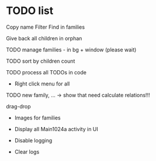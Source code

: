 # TODO list

Copy name
Filter
Find in families

Give back all children in orphan


TODO manage families - in bg + window (please wait)

TODO sort by children count

TODO process all TODOs in code

* Right click menu for all

TODO new family, ... -> show that need calculate relations!!!

  drag-drop
  
  * Images for families

* Display all Main1024a activity in UI
* Disable logging
* Clear logs